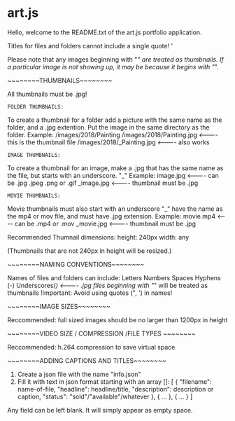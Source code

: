 # art.js
Hello, welcome to the README.txt of the art.js portfolio application.

Titles for files and folders cannot include a single quote! '

Please note that any images beginning with "_" are treated as thumbnails.
If a particular image is not showing up, it may be because it begins with "_".

\~~~~~~~~THUMBNAILS~~~~~~~~

All thumbnails must be .jpg!

	FOLDER THUMBNAILS:
To create a thumbnail for a folder add a picture with the same name as the folder, and a .jpg extention.
Put the image in the same directory as the folder.
Example:
	/images/2018/Painting
	/images/2018/Painting.jpg <---- this is the thumbnail file
	/images/2018/_Painting.jpg <---- also works

	IMAGE THUMBNAILS:
To create a thumbnail for an image, make a .jpg that has the same name as the file, but starts with an underscore. "_"
Example:
	image.jpg <---- can be .jpg .jpeg .png or .gif
	_image.jpg <---- thumbnail must be .jpg

	MOVIE THUMBNAILS:
Movie thumbnails must also start with an underscore "_" have the name as the mp4 or mov file, and must have .jpg extension.
Example:
	movie.mp4 <---- can be .mp4 or .mov
	_movie.jpg <---- thumbnail must be .jpg

Recommended Thumnail dimensions:
	height: 240px
	width: any

(Thumbnails that are not 240px in height will be resized.)

\~~~~~~~~NAMING CONVENTIONS~~~~~~~~

Names of files and folders can include:
	Letters
	Numbers
	Spaces
	Hyphens (-)
	Underscores(_) <---- .jpg files beginning with "_" will be treated as thumbnails
!Important: Avoid using quotes (", ') in names!

\~~~~~~~~IMAGE SIZES~~~~~~~~

Reccommended: full sized images should be no larger than 1200px in height

\~~~~~~~~VIDEO SIZE / COMPRESSION /FILE TYPES ~~~~~~~~

Reccommended: h.264 compression to save virtual space

\~~~~~~~~ADDING CAPTIONS AND TITLES~~~~~~~~

1. Create a json file with the name "info.json"
2. Fill it with text in json format starting with an array []:
[
	{
		"filename": name-of-file,
		"headline": headline/title,
		"description": description or caption,
		"status": "sold"/"available"/whatever
	},
	{ ... }, { ... }
]

Any field can be left blank. It will simply appear as empty space.
